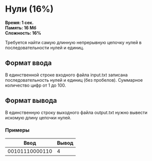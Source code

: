 <h1 class="title">Нули (16%)</h1>
<p><b>Время: 1 сек.<br>Память: 16 Мб<br>Сложность: 16%</b></p>
<p>Требуется найти самую длинную непрерывную цепочку нулей в последовательности нулей и единиц.</p>
<h2>Формат ввода</h2>
<p>В единственной строке входного файла input.txt записана последовательность нулей и единиц (без пробелов). Суммарное количество цифр от 1 до 100.</p>
<h2>Формат вывода</h2>
<p>В единственную строку выходного файла output.txt нужно вывести искомую длину цепочки нулей.</p>
<h3>Примеры</h3>
<table class="sample-tests">
  <thead>
     <tr>
        <th>Ввод</th>
        <th>Вывод</th>
     </tr>
  </thead>
  <tbody>
     <tr>
        <td>00101110000110</td>
        <td>4</td>
     </tr>
  </tbody>
</table>

